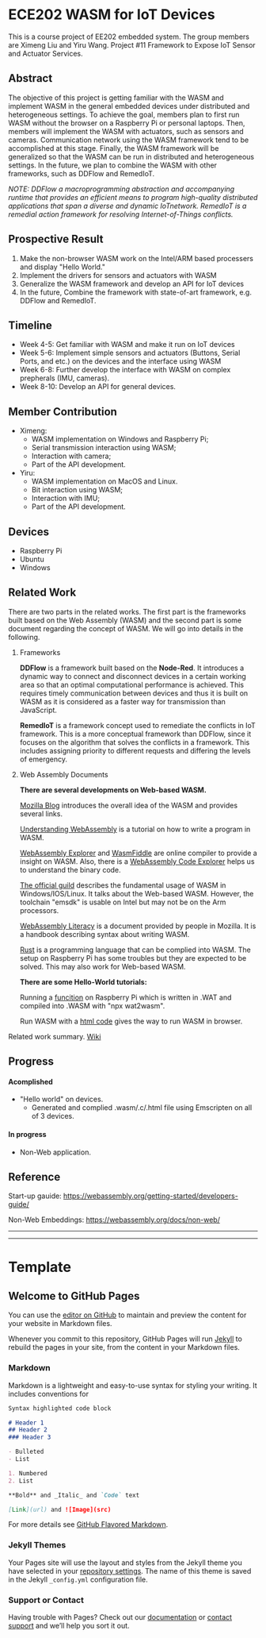 # ECE202 WASM for IoT Devices
This is a course project of EE202 embedded system. The group members are Ximeng Liu and Yiru Wang.
Project #11 Framework to Expose IoT Sensor and Actuator Services.

## Abstract  
The objective of this project is getting familiar with the WASM and implement WASM in the general embedded devices under distributed and heterogeneous settings. To achieve the goal, members plan to first run WASM without the browser on a Raspberry Pi or personal laptops. Then, members will implement the WASM with actuators, such as sensors and cameras. Communication network using the WASM framework tend to be accomplished at this stage. Finally, the WASM framework will be generalized so that the WASM can be run in distributed and heterogeneous settings. In the future, we plan to combine the WASM with other frameworks, such as DDFlow and RemedIoT.

*NOTE: DDFlow a macroprogramming abstraction and accompanying runtime that provides an efficient means to program high-quality distributed applications that span a diverse and dynamic IoTnetwork. RemedIoT is a remedial action framework for resolving Internet-of-Things conflicts.*

## Prospective Result
1. Make the non-browser WASM work on the Intel/ARM based processers and display "Hello World."
1. Implement the drivers for sensors and actuators with WASM
1. Generalize the WASM framework and develop an API for IoT devices
1. In the future, Combine the framework with state-of-art framework, e.g. DDFlow and RemedIoT. 

## Timeline
* Week 4-5: Get familiar with WASM and make it run on IoT devices
* Week 5-6: Implement simple sensors and actuators (Buttons, Serial Ports, and etc.) on the devices and the interface using WASM
* Week 6-8: Further develop the interface with WASM on complex prepherals (IMU, cameras).
* Week 8-10: Develop an API for general devices. 

## Member Contribution
* Ximeng: 
  * WASM implementation on Windows and Raspberry Pi; 
  * Serial transmission interaction using WASM; 
  * Interaction with camera; 
  * Part of the API development.
* Yiru: 
  * WASM implementation on MacOS and Linux.
  * Bit interaction using WASM; 
  * Interaction with IMU; 
  * Part of the API development.

## Devices
* Raspberry Pi
* Ubuntu
* Windows

## Related Work
There are two parts in the related works. The first part is the frameworks built based on the Web Assembly (WASM) and the second part is some document regarding the concept of WASM. We will go into details in the following.

1. Frameworks
    
    **DDFlow** is a framework built based on the **Node-Red**. It introduces a dynamic way to connect and disconnect devices in a certain working area so that an optimal computational performance is achieved. This requires timely communication between devices and thus it is built on WASM as it is considered as a faster way for transmission than JavaScript. 

    **RemedIoT** is a framework concept used to remediate the conflicts in IoT framework. This is a more conceptual framework than DDFlow, since it focuses on the algorithm that solves the conflicts in a framework. This includes assigning priority to different requests and differing the levels of emergency.

2. Web Assembly Documents
    
    **There are several developments on Web-based WASM.**
    
    [Mozilla Blog](https://blog.mozilla.org/blog/2017/11/13/webassembly-in-browsers/) introduces the overall idea of the WASM and provides several links.
    
    [Understanding WebAssembly](https://developer.mozilla.org/en-US/docs/WebAssembly/Understanding_the_text_format) is a tutorial on how to write a program in WASM.
    
    [WebAssembly Explorer](https://mbebenita.github.io/WasmExplorer/) and [WasmFiddle](https://wasdk.github.io/WasmFiddle/) are online compiler to provide a insight on WASM. Also, there is a [WebAssembly Code Explorer](https://wasdk.github.io/wasmcodeexplorer/) helps us to understand the binary code.
    
    [The official guild](https://webassembly.org/getting-started/developers-guide/) describes the fundamental usage of WASM in Windows/IOS/Linux. It talks about the Web-based WASM. However, the toolchain "emsdk" is usable on Intel but may not be on the Arm processors.

    [WebAssembly Literacy](https://docs.google.com/document/d/1K8EjLSKl62s_M7ZkDfuOizdsamv2UKUwwQRF2DmIba0/edit) is a document provided by people in Mozilla. It is a handbook describing syntax about writing WASM.

    [Rust](https://rustwasm.github.io/docs/book/introduction.html) is a programming language that can be complied into WASM. The setup on Raspberry Pi has some troubles but they are expected to be solved. This may also work for Web-based WASM.


    **There are some Hello-World tutorials:**

    Running a [funcition](https://medium.com/@dai_shi/my-first-webassembly-trial-with-node-js-only-a9281641e9ed) on Raspberry Pi which is written in .WAT and compiled into .WASM with "npx wat2wasm".
    
    Run WASM with a [html code](https://medium.com/@BenedekGagyi/the-simplest-way-to-get-started-with-webassembly-1f92f6f90d24) gives the way to run WASM in browser.

Related work summary. [Wiki](https://github.com/liux120/ECE202_WASM/wiki/Related-Work-Review)

## Progress
#### Acomplished
* "Hello world" on devices.
  * Generated and complied .wasm/.c/.html file using Emscripten on all of 3 devices.
#### In progress
* Non-Web application.

## Reference
Start-up gauide: https://webassembly.org/getting-started/developers-guide/

Non-Web Embeddings: https://webassembly.org/docs/non-web/

***
***
# Template
## Welcome to GitHub Pages

You can use the [editor on GitHub](https://github.com/liux120/ECE202_WASM/blob/master/README.md) to maintain and preview the content for your website in Markdown files.

Whenever you commit to this repository, GitHub Pages will run [Jekyll](https://jekyllrb.com/) to rebuild the pages in your site, from the content in your Markdown files.

### Markdown

Markdown is a lightweight and easy-to-use syntax for styling your writing. It includes conventions for

```markdown
Syntax highlighted code block

# Header 1
## Header 2
### Header 3

- Bulleted
- List

1. Numbered
2. List

**Bold** and _Italic_ and `Code` text

[Link](url) and ![Image](src)
```

For more details see [GitHub Flavored Markdown](https://guides.github.com/features/mastering-markdown/).

### Jekyll Themes

Your Pages site will use the layout and styles from the Jekyll theme you have selected in your [repository settings](https://github.com/liux120/ece202.github.io/settings). The name of this theme is saved in the Jekyll `_config.yml` configuration file.

### Support or Contact

Having trouble with Pages? Check out our [documentation](https://help.github.com/categories/github-pages-basics/) or [contact support](https://github.com/contact) and we’ll help you sort it out.
